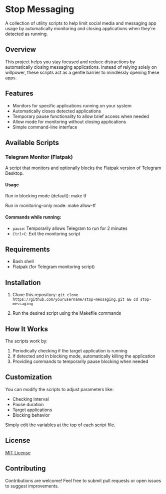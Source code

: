 # Stop Messaging

A collection of utility scripts to help limit social media and messaging app usage by automatically monitoring and closing applications when they're detected as running.

## Overview

This project helps you stay focused and reduce distractions by automatically closing messaging applications. Instead of relying solely on willpower, these scripts act as a gentle barrier to mindlessly opening these apps.

## Features

- Monitors for specific applications running on your system
- Automatically closes detected applications
- Temporary pause functionality to allow brief access when needed
- Allow mode for monitoring without closing applications
- Simple command-line interface

## Available Scripts

### Telegram Monitor (Flatpak)

A script that monitors and optionally blocks the Flatpak version of Telegram Desktop.

#### Usage

Run in blocking mode (default):
make tf

Run in monitoring-only mode:
make allow-tf


#### Commands while running:

- `pause`: Temporarily allows Telegram to run for 2 minutes
- `Ctrl+C`: Exit the monitoring script

## Requirements

- Bash shell
- Flatpak (for Telegram monitoring script)

## Installation

1. Clone this repository:
`git clone https://github.com/yourusername/stop-messaging.git && cd stop-messaging`


2. Run the desired script using the Makefile commands

## How It Works

The scripts work by:
1. Periodically checking if the target application is running
2. If detected and in blocking mode, automatically killing the application
3. Providing commands to temporarily pause blocking when needed

## Customization

You can modify the scripts to adjust parameters like:

- Checking interval
- Pause duration
- Target applications
- Blocking behavior

Simply edit the variables at the top of each script file.

## License

[MIT License](LICENSE)

## Contributing

Contributions are welcome! Feel free to submit pull requests or open issues to suggest improvements.
